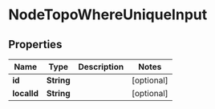 

# NodeTopoWhereUniqueInput


## Properties

Name | Type | Description | Notes
------------ | ------------- | ------------- | -------------
**id** | **String** |  |  [optional]
**localId** | **String** |  |  [optional]



